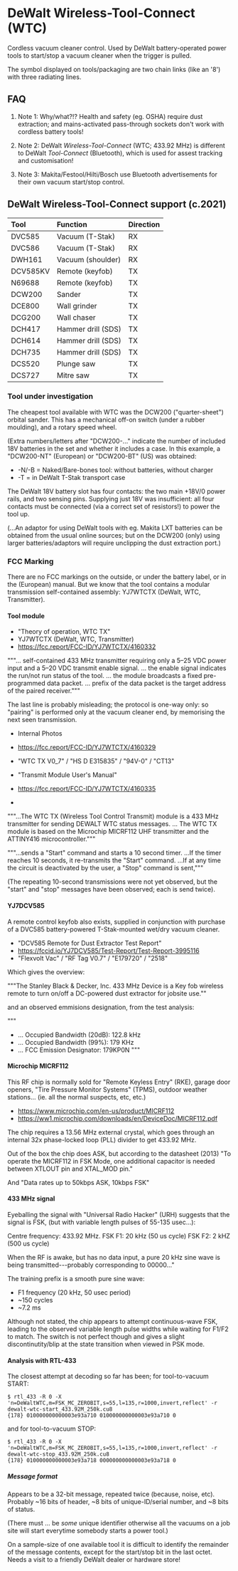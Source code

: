 # DeWalt Wireless-Tool-Connect (WTC)

Cordless vacuum cleaner control.  Used by DeWalt battery-operated 
power tools to start/stop a vacuum cleaner when the trigger is pulled.

The symbol displayed on tools/packaging are two chain links (like an '8') with
three radiating lines.

## FAQ

1. Note 1: Why/what?!?  Health and safety (eg. OSHA) require dust extraction; and 
mains-activated pass-through sockets don't work with cordless battery tools!

2. Note 2: DeWalt _Wireless-Tool-Connect_ (WTC; 433.92 MHz) is different
to DeWalt _Tool-Connect_ (Bluetooth), which is used for assest tracking
and customisation!

3. Note 3: Makita/Festool/Hilti/Bosch use Bluetooth advertisements for
their own vacuum start/stop control.

## DeWalt Wireless-Tool-Connect support (c.2021)

Tool   | Function           | Direction
:---   | :------            | :--------
DVC585 | Vacuum (T-Stak)    | RX
DVC586 | Vacuum (T-Stak)    | RX
DWH161 | Vacuum (shoulder)  | RX
DCV585KV | Remote (keyfob)  | TX
N69688 | Remote (keyfob)    | TX
DCW200 | Sander             | TX
DCE800 | Wall grinder       | TX
DCG200 | Wall chaser        | TX
DCH417 | Hammer drill (SDS) | TX
DCH614 | Hammer drill (SDS) | TX
DCH735 | Hammer drill (SDS) | TX
DCS520 | Plunge saw         | TX
DCS727 | Mitre saw          | TX

### Tool under investigation

The cheapest tool available with WTC was the DCW200 ("quarter-sheet")
orbital sander.  This has a mechanical off-on switch (under a rubber
moulding), and a rotary speed wheel.

(Extra numbers/letters after "DCW200-..." indicate the number of
included 18V batteries in the set and whether it includes a case.  In this example,
a "DCW200-NT" (European) or "DCW200-BT" (US) was obtained:

* -N/-B = Naked/Bare-bones tool: without batteries, without charger
* -T = in DeWalt T-Stak transport case

The DeWalt 18V battery slot has four contacts: the two main +18V/0
power rails, and two sensing pins.  Supplying just 18V was
insufficient: all four contacts must be connected (via a correct set
of resistors!) to power the tool up.

(...An adaptor for using DeWalt tools with eg. Makita LXT batteries can
be obtained from the usual online sources; but on the DCW200 (only) using
larger batteries/adaptors will require unclipping the dust extraction port.)

### FCC Marking

There are no FCC markings on the outside, or under the battery label,
or in the (European) manual.  But we know that the tool contains
a modular transmission self-contained assembly: YJ7WTCTX (DeWalt, WTC, Transmitter).

#### Tool module
* "Theory of operation, WTC TX"
* YJ7WTCTX (DeWalt, WTC, Transmitter)
* https://fcc.report/FCC-ID/YJ7WTCTX/4160332

"""... self-contained 433 MHz transmitter requiring only a 5–25 VDC
power input and a 5–20 VDC transmit enable signal.
... the enable signal indicates the run/not run status of the tool.
... the module broadcasts a fixed pre-programmed data packet.
... prefix of the data packet is the target address of the paired receiver."""

The last line is probably misleading; the protocol is one-way only: so
"pairing" is performed only at the vacuum cleaner end, by memorising
the next seen transmission.

* Internal Photos
* https://fcc.report/FCC-ID/YJ7WTCTX/4160329
* "WTC TX V0_7" / "HS D E315835" / "94V-0" / "CT13"

* "Transmit Module User's Manual"
* https://fcc.report/FCC-ID/YJ7WTCTX/4160335
*

"""...The WTC TX (Wireless Tool Control Transmit) module is a 433 MHz
transmitter for sending DEWALT WTC status messages. ... The WTC TX
module is based on the Microchip MICRF112 UHF transmitter and the
ATTINY416 microcontroller."""

"""...sends a "Start" command and starts a 10 second timer.
...If the timer reaches 10 seconds, it re-transmits the "Start" command.
...If at any time the circuit is deactivated by the user, a "Stop"
command is sent,"""

(The repeating 10-second transmissions were not yet observed, but the
"start" and "stop" messages have been observed; each is send twice).

#### YJ7DCV585

A remote control keyfob also exists, supplied in conjunction with
purchase of a DVC585 battery-powered T-Stak-mounted wet/dry vacuum
cleaner.

* "DCV585 Remote for Dust Extractor Test Report"
* https://fccid.io/YJ7DCV585/Test-Report/Test-Report-3995116
* "Flexvolt Vac" / "RF Tag V0.7" / "E179720" / "2518"

Which gives the overview:

"""The Stanley Black & Decker, Inc. 433 MHz Device is a Key fob
wireless remote to turn on/off a DC-powered dust extractor for jobsite
use.""

and an observed emmisions designation, from the test analysis:

"""
* ... Occupied Bandwidth (20dB): 122.8 kHz
* ... Occupied Bandwidth (99%): 179 KHz
* ... FCC Emission Designator: 179KP0N
"""

#### Microchip MICRF112

This RF chip is normally sold for "Remote Keyless Entry" (RKE), garage
door openers, "Tire Pressure Monitor Systems" (TPMS), outdoor weather
stations... (ie. all the normal suspects, etc, etc.)

* https://www.microchip.com/en-us/product/MICRF112
* https://ww1.microchip.com/downloads/en/DeviceDoc/MICRF112.pdf

The chip requires a 13.56 MHz external crystal, which goes through an
internal 32x phase-locked loop (PLL) divider to get 433.92 MHz.

Out of the box the chip does ASK, but according to the datasheet (2013)
"To operate the MICRF112 in FSK Mode, one additional capacitor
is needed between XTLOUT pin and XTAL_MOD pin."

And "Data rates up to 50kbps ASK, 10kbps FSK"

#### 433 MHz signal

Eyeballing the signal with "Universal Radio Hacker" (URH) suggests that the signal is 
FSK, (but with variable length pulses of 55-135 usec...):

Centre frequency: 433.92 MHz.
FSK F1:               20 kHz   (50 us cycle)
FSK F2:                2 kHZ  (500 us cycle)

When the RF is awake, but has no data input, a pure 20 kHz sine wave
is being transmitted---probably corresponding to 00000..."

The training prefix is a smooth pure sine wave:

* F1 frequency (20 kHz, 50 usec period)
* ~150 cycles
* ~7.2 ms

Although not stated, the chip appears to attempt continuous-wave FSK,
leading to the observed variable length pulse widths while waiting for
F1/F2 to match.  The switch is not perfect though and gives a slight
discontinutity/blip at the state transition when viewed in PSK mode.

#### Analysis with RTL-433

The closest attempt at decoding so far has been; for tool-to-vacuum START:

    $ rtl_433 -R 0 -X 'n=DeWaltWTC,m=FSK_MC_ZEROBIT,s=55,l=135,r=1000,invert,reflect' -r dewalt-wtc-start_433.92M_250k.cu8
    {178} 010000000000003e93a710 010000000000003e93a710 0
    
and for tool-to-vacuum STOP:

    $ rtl_433 -R 0 -X 'n=DeWaltWTC,m=FSK_MC_ZEROBIT,s=55,l=135,r=1000,invert,reflect' -r dewalt-wtc-stop_433.92M_250k.cu8
    {178} 010000000000003e93a718 000000000000003e93a718 0

##### Message format

Appears to be a 32-bit message, repeated twice (because, noise, etc).
Probably ~16 bits of header, ~8 bits of unique-ID/serial number, and
~8 bits of status.

(There must ... be *some* unique identifier otherwise all the vacuums on
a job site will start everytime somebody starts a power tool.)

On a sample-size of one available tool it is difficult to identify the
remainder of the message contents, except for the start/stop bit in
the last octet.  Needs a visit to a friendly DeWalt dealer or hardware
store!
